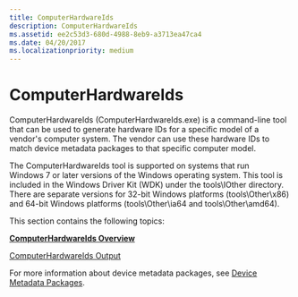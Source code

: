 ```yaml
---
title: ComputerHardwareIds
description: ComputerHardwareIds
ms.assetid: ee2c53d3-680d-4988-8eb9-a3713ea47ca4
ms.date: 04/20/2017
ms.localizationpriority: medium
---
```


# ComputerHardwareIds


ComputerHardwareIds (ComputerHardwareIds.exe) is a command-line tool that can be used to generate hardware IDs for a specific model of a vendor's computer system. The vendor can use these hardware IDs to match device metadata packages to that specific computer model.

The ComputerHardwareIds tool is supported on systems that run Windows 7 or later versions of the Windows operating system. This tool is included in the Windows Driver Kit (WDK) under the tools\\IOther directory. There are separate versions for 32-bit Windows platforms (tools\\Other\\x86) and 64-bit Windows platforms (tools\\Other\\ia64 and tools\\Other\\amd64).

This section contains the following topics:

[**ComputerHardwareIds Overview**](computerhardwareids-overview.md)

[ComputerHardwareIds Output](computerhardwareids-output.md)

For more information about device metadata packages, see [Device Metadata Packages](../install/overview-of-device-metadata-packages.md).

 


